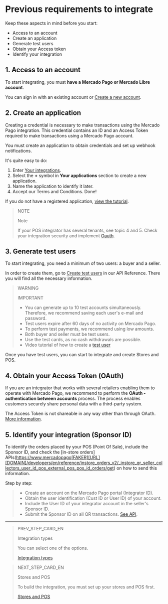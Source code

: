 # Previous requirements to integrate

Keep these aspects in mind before you start:

* Access to an account
* Create an application
* Generate test users
* Obtain your Access token
* Identify your integration

## 1. Access to an account

To start integrating, you must **have a Mercado Pago or Mercado Libre account**.

You can sign in with an existing account or [Create a new account](https://www.mercadopago[FAKER][URL][DOMAIN]/hub/registration/landing).

## 2. Create an application

Creating a credential is necessary to make transactions using the Mercado Pago integration. This credential contains an ID and an Access Token required to make transactions using a Mercado Pago account.

You must create an application to obtain credentials and set up webhook notifications.

It's quite easy to do:

1. Enter [Your integrations](https://www.mercadopago[FAKER][URL][DOMAIN]/developers/panel/applications).
2. Select the **+** symbol in **Your applications** section to create a new application.
3. Name the application to identify it later.
4. Accept our Terms and Conditions. Done!

If you do not have a registered application, [view the tutorial](https://youtu.be/FB4aL9D0Of4?list=PLCazXKuqZp3hGVY3bBhEO0ItFhIic5UpK).

> NOTE
>
> Note
>
>If your POS integrator has several tenants, see topic 4 and 5. Check your integration security and implement [Oauth](https://www.mercadopago[FAKER][URL][DOMAIN]/developers/es/guides/security/oauth/introduction).


## 3. Generate test users

To start integrating, you need a minimum of two users: a buyer and a seller.

In order to create them, go to [Create test users](https://www.mercadopago[FAKER][URL][DOMAIN]/developers/en/reference/test_user/_users_test_user/post) in our API Reference. There you will find all the necessary information.

> WARNING
>
> IMPORTANT
>
> * You can generate up to 10 test accounts simultaneously. Therefore, we recommend saving each user's e-mail and password.
> * Test users expire after 60 days of no activity on Mercado Pago.
> * To perform test payments, we recommend using low amounts.
> * Both buyer and seller must be test users.
> * Use the test cards, as no cash withdrawals are possible.
> * Video tutorial of how to create a [test user](https://youtu.be/VgXsbJB6rY0?list=PLCazXKuqZp3hGVY3bBhEO0ItFhIic5UpK)

Once you have test users, you can start to integrate and create Stores and POS.

## 4. Obtain your Access Token (OAuth)

If you are an integrator that works with several retailers enabling them to operate with Mercado Pago, we recommend to perform the **OAuth - authentication between accounts** process. The process enables customers securely share personal data with a third-party system.

The Access Token is not shareable in any way other than through OAuth. [More information](https://www.mercadopago[FAKER][URL][DOMAIN]/developers/en/docs/credentials).

## 5. Identify your integration (Sponsor ID)

To identify the orders placed by your POS (Point Of Sale), include the Sponsor ID, and check the [in-store orders] APIs(https://www.mercadopago[FAKER][URL][DOMAIN]/developers/en/reference/instore_orders_v2/_instore_qr_seller_collectors_user_id_pos_external_pos_pos_id_orders/get) on how to send this information.

Step by step:

> * Create an account on the Mercado Pago portal (Integrator ID).
> * Obtain the user identification (Cust ID or User ID) of your account.
> * Include the User ID of your integrator account in the seller's Sponsor ID.
> * Submit the Sponsor ID on all QR transactions. [See API](https://www.mercadopago[FAKER][URL][DOMAIN]/developers/en/reference/instore_orders/_mpmobile_instore_qr_user_id_external_id/post).

---

> PREV_STEP_CARD_EN
>
> Integration types
>
> You can select one of the options.
>
> [Integration types](https://www.mercadopago[FAKER][URL][DOMAIN]/developers/en/docs/qr-code/integration-types)

> NEXT_STEP_CARD_EN
>
> Stores and POS
>
> To build the integration, you must set up your stores and POS first.
>
> [Stores and POS](https://www.mercadopago[FAKER][URL][DOMAIN]/developers/en/docs/qr-code/stores-pos/introduction)
